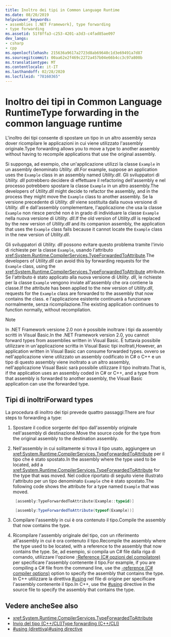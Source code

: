 ```yaml
---
title: Inoltro dei tipi in Common Language Runtime
ms.date: 08/20/2019
helpviewer_keywords:
- assemblies [.NET Framework], type forwarding
- type forwarding
ms.assetid: 51f8ffa3-c253-4201-a3d3-c4fad85ae097
dev_langs:
- csharp
- cpp
ms.openlocfilehash: 215636a9617a2723d8ab69640c1d3e69491a7d87
ms.sourcegitcommit: 00aa62e2f469c2272a457b04e66b4cc3c97a800b
ms.translationtype: MT
ms.contentlocale: it-IT
ms.lasthandoff: 02/28/2020
ms.locfileid: "78160365"
---
```

# <a name="type-forwarding-in-the-common-language-runtime"></a><span data-ttu-id="3125d-102">Inoltro dei tipi in Common Language Runtime</span><span class="sxs-lookup"><span data-stu-id="3125d-102">Type forwarding in the common language runtime</span></span>
<span data-ttu-id="3125d-103">L'inoltro dei tipi consente di spostare un tipo in un altro assembly senza dover ricompilare le applicazioni in cui viene utilizzato l'assembly originale.</span><span class="sxs-lookup"><span data-stu-id="3125d-103">Type forwarding allows you to move a type to another assembly without having to recompile applications that use the original assembly.</span></span>  
  
 <span data-ttu-id="3125d-104">Si supponga, ad esempio, che un'applicazione utilizzi la classe `Example` in un assembly denominato *Utility. dll*.</span><span class="sxs-lookup"><span data-stu-id="3125d-104">For example, suppose an application uses the `Example` class in an assembly named *Utility.dll*.</span></span> <span data-ttu-id="3125d-105">Gli sviluppatori di *Utility. dll* potrebbero decidere di effettuare il refactoring dell'assembly e nel processo potrebbero spostare la classe `Example` in un altro assembly.</span><span class="sxs-lookup"><span data-stu-id="3125d-105">The developers of *Utility.dll* might decide to refactor the assembly, and in the process they might move the `Example` class to another assembly.</span></span> <span data-ttu-id="3125d-106">Se la versione precedente di *Utility. dll* viene sostituita dalla nuova versione di *Utility. dll* e dall'assembly complementare, l'applicazione che usa la classe `Example` non riesce perché non è in grado di individuare la classe `Example` nella nuova versione di *Utility. dll*.</span><span class="sxs-lookup"><span data-stu-id="3125d-106">If the old version of *Utility.dll* is replaced by the new version of *Utility.dll* and its companion assembly, the application that uses the `Example` class fails because it cannot locate the `Example` class in the new version of *Utility.dll*.</span></span>  
  
 <span data-ttu-id="3125d-107">Gli sviluppatori di *Utility. dll* possono evitare questo problema tramite l'invio di richieste per la classe `Example`, usando l'attributo <xref:System.Runtime.CompilerServices.TypeForwardedToAttribute>.</span><span class="sxs-lookup"><span data-stu-id="3125d-107">The developers of *Utility.dll* can avoid this by forwarding requests for the `Example` class, using the <xref:System.Runtime.CompilerServices.TypeForwardedToAttribute> attribute.</span></span> <span data-ttu-id="3125d-108">Se l'attributo è stato applicato alla nuova versione di *Utility. dll*, le richieste per la classe `Example` vengono inviate all'assembly che ora contiene la classe.</span><span class="sxs-lookup"><span data-stu-id="3125d-108">If the attribute has been applied to the new version of *Utility.dll*, requests for the `Example` class are forwarded to the assembly that now contains the class.</span></span> <span data-ttu-id="3125d-109">e l'applicazione esistente continuerà a funzionare normalmente, senza ricompilazione.</span><span class="sxs-lookup"><span data-stu-id="3125d-109">The existing application continues to function normally, without recompilation.</span></span>  
  
> [!NOTE]
> <span data-ttu-id="3125d-110">In .NET Framework versione 2.0 non è possibile inoltrare i tipi da assembly scritti in Visual Basic.</span><span class="sxs-lookup"><span data-stu-id="3125d-110">In the .NET Framework version 2.0, you cannot forward types from assemblies written in Visual Basic.</span></span> <span data-ttu-id="3125d-111">È tuttavia possibile utilizzare in un'applicazione scritta in Visual Basic tipi inoltrati,</span><span class="sxs-lookup"><span data-stu-id="3125d-111">However, an application written in Visual Basic can consume forwarded types.</span></span> <span data-ttu-id="3125d-112">ovvero se nell'applicazione viene utilizzato un assembly codificato in C# o C++ e un tipo di questo assembly viene inoltrato a un altro assembly, nell'applicazione Visual Basic sarà possibile utilizzare il tipo inoltrato.</span><span class="sxs-lookup"><span data-stu-id="3125d-112">That is, if the application uses an assembly coded in C# or C++, and a type from that assembly is forwarded to another assembly, the Visual Basic application can use the forwarded type.</span></span>  
  
## <a name="forward-types"></a><span data-ttu-id="3125d-113">Tipi di inoltri</span><span class="sxs-lookup"><span data-stu-id="3125d-113">Forward types</span></span>  
 <span data-ttu-id="3125d-114">La procedura di inoltro dei tipi prevede quattro passaggi:</span><span class="sxs-lookup"><span data-stu-id="3125d-114">There are four steps to forwarding a type:</span></span>  
  
1. <span data-ttu-id="3125d-115">Spostare il codice sorgente del tipo dall'assembly originale nell'assembly di destinazione.</span><span class="sxs-lookup"><span data-stu-id="3125d-115">Move the source code for the type from the original assembly to the destination assembly.</span></span>  

2. <span data-ttu-id="3125d-116">Nell'assembly in cui solitamente si trova il tipo usato, aggiungere un <xref:System.Runtime.CompilerServices.TypeForwardedToAttribute> per il tipo che è stato spostato.</span><span class="sxs-lookup"><span data-stu-id="3125d-116">In the assembly where the type used to be located, add a <xref:System.Runtime.CompilerServices.TypeForwardedToAttribute> for the type that was moved.</span></span> <span data-ttu-id="3125d-117">Nel codice riportato di seguito viene illustrato l'attributo per un tipo denominato `Example` che è stato spostato.</span><span class="sxs-lookup"><span data-stu-id="3125d-117">The following code shows the attribute for a type named `Example` that was moved.</span></span>  

   ```cpp  
    [assembly:TypeForwardedToAttribute(Example::typeid)]  
   ```

   ```csharp  
    [assembly:TypeForwardedToAttribute(typeof(Example))]  
   ```  

3. <span data-ttu-id="3125d-118">Compilare l'assembly in cui è ora contenuto il tipo.</span><span class="sxs-lookup"><span data-stu-id="3125d-118">Compile the assembly that now contains the type.</span></span>  

4. <span data-ttu-id="3125d-119">Ricompilare l'assembly originale del tipo, con un riferimento all'assembly in cui è ora contenuto il tipo.</span><span class="sxs-lookup"><span data-stu-id="3125d-119">Recompile the assembly where the type used to be located, with a reference to the assembly that now contains the type.</span></span> <span data-ttu-id="3125d-120">Se, ad esempio, si compila un C# file dalla riga di comando, utilizzare l'opzione [-Reference (C# opzioni del compilatore)](../../csharp/language-reference/compiler-options/reference-compiler-option.md) per specificare l'assembly contenente il tipo.</span><span class="sxs-lookup"><span data-stu-id="3125d-120">For example, if you are compiling a C# file from the command line, use the [-reference (C# compiler options)](../../csharp/language-reference/compiler-options/reference-compiler-option.md) option to specify the assembly that contains the type.</span></span> <span data-ttu-id="3125d-121">In C++ utilizzare la direttiva [#using](/cpp/preprocessor/hash-using-directive-cpp) nel file di origine per specificare l'assembly contenente il tipo.</span><span class="sxs-lookup"><span data-stu-id="3125d-121">In C++, use the [#using](/cpp/preprocessor/hash-using-directive-cpp) directive in the source file to specify the assembly that contains the type.</span></span>  
  
## <a name="see-also"></a><span data-ttu-id="3125d-122">Vedere anche</span><span class="sxs-lookup"><span data-stu-id="3125d-122">See also</span></span>

- <xref:System.Runtime.CompilerServices.TypeForwardedToAttribute>
- [<span data-ttu-id="3125d-123">Invio del tipo (C++/CLI)</span><span class="sxs-lookup"><span data-stu-id="3125d-123">Type forwarding (C++/CLI)</span></span>](/cpp/windows/type-forwarding-cpp-cli)
- [<span data-ttu-id="3125d-124">#using (direttiva)</span><span class="sxs-lookup"><span data-stu-id="3125d-124">#using directive</span></span>](/cpp/preprocessor/hash-using-directive-cpp)
